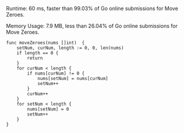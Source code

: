 Runtime: 60 ms, faster than 99.03% of Go online submissions for Move Zeroes.

Memory Usage: 7.9 MB, less than 26.04% of Go online submissions for Move Zeroes.

```
func moveZeroes(nums []int)  {
    setNum, curNum, length := 0, 0, len(nums)
    if length == 0 {
        return
    }
    for curNum < length {
        if nums[curNum] != 0 {
            nums[setNum] = nums[curNum]
            setNum++
        }
        curNum++
    }
    for setNum < length {
        nums[setNum] = 0
        setNum++
    }
}
```
